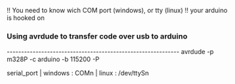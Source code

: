 !! You need to know wich COM port (windows), or tty (linux)
!! your arduino is hooked on

<h3> Using avrdude to transfer code over usb to arduino</h3>
------------------------------------------------------------
avrdude -p m328P -c arduino -b 115200 -P <serial_port>

serial_port
        | windows : COMn
        | linux   : /dev/ttySn
  
